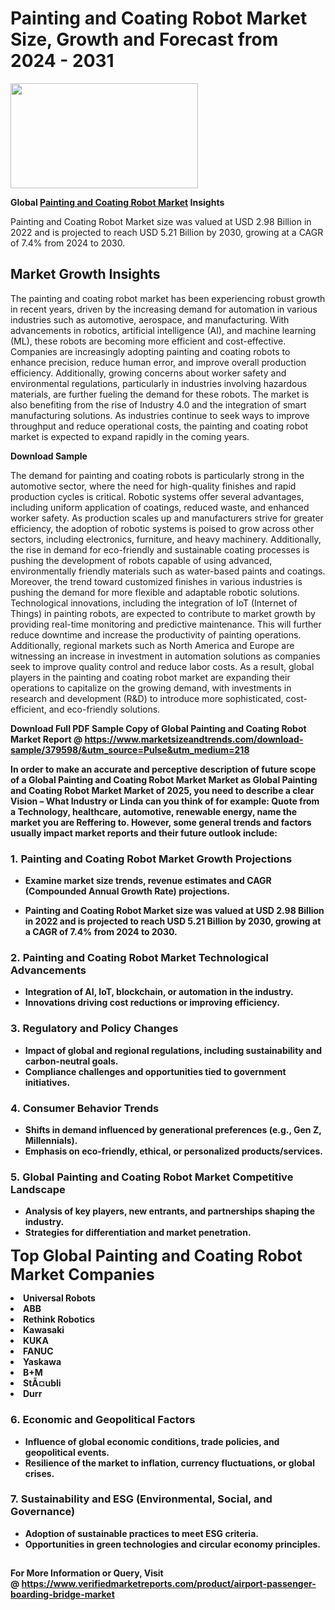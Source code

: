 <H1>Painting and Coating Robot Market Size, Growth and Forecast from 2024 - 2031</H1><img class="aligncenter size-medium wp-image-584254" src="https://thirdeyenews.in/wp-content/uploads/2024/09/Global-Market-Research-300x168.jpeg" alt="" width="300" height="168" /><p><strong>Global&nbsp;<a href="https://www.marketsizeandtrends.com/download-sample/379598/&amp;utm_source=Pulse&amp;utm_medium=218">Painting and Coating Robot Market</a> Insights</strong></p><p>Painting and Coating Robot Market size was valued at USD 2.98 Billion in 2022 and is projected to reach USD 5.21 Billion by 2030, growing at a CAGR of 7.4% from 2024 to 2030.</p><p><h2>Market Growth Insights</h2> <p>The painting and coating robot market has been experiencing robust growth in recent years, driven by the increasing demand for automation in various industries such as automotive, aerospace, and manufacturing. With advancements in robotics, artificial intelligence (AI), and machine learning (ML), these robots are becoming more efficient and cost-effective. Companies are increasingly adopting painting and coating robots to enhance precision, reduce human error, and improve overall production efficiency. Additionally, growing concerns about worker safety and environmental regulations, particularly in industries involving hazardous materials, are further fueling the demand for these robots. The market is also benefiting from the rise of Industry 4.0 and the integration of smart manufacturing solutions. As industries continue to seek ways to improve throughput and reduce operational costs, the painting and coating robot market is expected to expand rapidly in the coming years.</p> <p><strong>Download Sample</strong></p> <p>The demand for painting and coating robots is particularly strong in the automotive sector, where the need for high-quality finishes and rapid production cycles is critical. Robotic systems offer several advantages, including uniform application of coatings, reduced waste, and enhanced worker safety. As production scales up and manufacturers strive for greater efficiency, the adoption of robotic systems is poised to grow across other sectors, including electronics, furniture, and heavy machinery. Additionally, the rise in demand for eco-friendly and sustainable coating processes is pushing the development of robots capable of using advanced, environmentally friendly materials such as water-based paints and coatings. Moreover, the trend toward customized finishes in various industries is pushing the demand for more flexible and adaptable robotic solutions. Technological innovations, including the integration of IoT (Internet of Things) in painting robots, are expected to contribute to market growth by providing real-time monitoring and predictive maintenance. This will further reduce downtime and increase the productivity of painting operations. Additionally, regional markets such as North America and Europe are witnessing an increase in investment in automation solutions as companies seek to improve quality control and reduce labor costs. As a result, global players in the painting and coating robot market are expanding their operations to capitalize on the growing demand, with investments in research and development (R&D) to introduce more sophisticated, cost-efficient, and eco-friendly solutions. <p><strong></p><p><span class=""><strong>Download Full PDF Sample Copy of Global Painting and Coating Robot Market Report</strong> @ <a href="https://www.marketsizeandtrends.com/download-sample/379598/&amp;utm_source=Pulse&amp;utm_medium=218" target="_blank">https://www.marketsizeandtrends.com/download-sample/379598/&amp;utm_source=Pulse&amp;utm_medium=218</a></span></p><p>In order to make an accurate and perceptive description of future scope of a Global&nbsp;Painting and Coating Robot Market Market as Global&nbsp;Painting and Coating Robot Market Market of 2025, you need to describe a clear Vision &ndash; What Industry or Linda can you think of for example: Quote from a Technology, healthcare, automotive, renewable energy, name the market you are Reffering to. However, some general trends and factors usually impact market reports and their future outlook include:</p><h3>1.&nbsp;<strong>Painting and Coating Robot Market Growth Projections</strong></h3><ul><li>Examine market size trends, revenue estimates and CAGR (Compounded Annual Growth Rate) projections.</li><li><p>Painting and Coating Robot Market size was valued at USD 2.98 Billion in 2022 and is projected to reach USD 5.21 Billion by 2030, growing at a CAGR of 7.4% from 2024 to 2030.</p></li></ul><h3>2.&nbsp;<strong>Painting and Coating Robot Market Technological Advancements</strong></h3><ul><li>Integration of AI, IoT, blockchain, or automation in the industry.</li><li>Innovations driving cost reductions or improving efficiency.</li></ul><h3>3.&nbsp;<strong>Regulatory and Policy Changes</strong></h3><ul><li>Impact of global and regional regulations, including sustainability and carbon-neutral goals.</li><li>Compliance challenges and opportunities tied to government initiatives.</li></ul><h3>4.&nbsp;<strong>Consumer Behavior Trends</strong></h3><ul><li>Shifts in demand influenced by generational preferences (e.g., Gen Z, Millennials).</li><li>Emphasis on eco-friendly, ethical, or personalized products/services.</li></ul><h3>5.&nbsp;<strong>Global Painting and Coating Robot Market Competitive Landscape</strong></h3><ul><li>Analysis of key players, new entrants, and partnerships shaping the industry.</li><li>Strategies for differentiation and market penetration.</li></ul><p data-pm-slice="1 1 []"><span style="color: inherit; font-family: inherit; font-size: 25px;">Top Global Painting and Coating Robot Market Companies</span></p><div class="" data-test-id=""><p><li>Universal Robots</li><li> ABB</li><li> Rethink Robotics</li><li> Kawasaki</li><li> KUKA</li><li> FANUC</li><li> Yaskawa</li><li> B+M</li><li> StÃ¤ubli</li><li> Durr</li></p></div><h3>6.&nbsp;<strong>Economic and Geopolitical Factors</strong></h3><ul><li>Influence of global economic conditions, trade policies, and geopolitical events.</li><li>Resilience of the market to inflation, currency fluctuations, or global crises.</li></ul><h3>7.&nbsp;<strong>Sustainability and ESG (Environmental, Social, and Governance)</strong></h3><ul><li>Adoption of sustainable practices to meet ESG criteria.</li><li>Opportunities in green technologies and circular economy principles.</li></ul><h2><strong style="font-size: 14px;">For More Information or Query, Visit @&nbsp;</strong><a style="background-color: #ffffff; font-size: 14px;" href="https://www.marketsizeandtrends.com/report/painting-and-coating-robot-market/" target="_blank">https://www.verifiedmarketreports.com/product/airport-passenger-boarding-bridge-market</a></h2>
